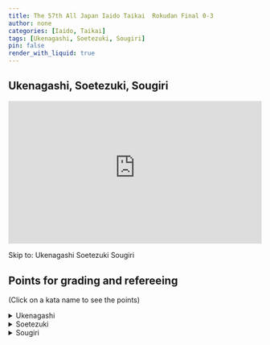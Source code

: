 ```yaml
---
title: The 57th All Japan Iaido Taikai  Rokudan Final 0-3
author: none
categories: [Iaido, Taikai]
tags: [Ukenagashi, Soetezuki, Sougiri]
pin: false
render_with_liquid: true
---
```


## Ukenagashi, Soetezuki, Sougiri

<style>
.yt {
  position: relative;
  display: block;
  width: 100%; /* width of iframe wrapper */
  height: 0;
  margin: auto;
  padding: 0% 0% 56.25%; /* 16:9 ratio */
  overflow: hidden;
}
.yt iframe {
  position: absolute;
  top: 0; bottom: 0; left: 0;
  width: 100%;
  height: 100%;
  border: 0;
}
</style>


<div class="yt">
  <iframe name="recording" width="560" height="315" src="https://www.youtube-nocookie.com/embed/nGiThOk03Z4?start=12" allow="autoplay;" allowfullscreen></iframe>
</div>

Skip to: <a href="https://www.youtube-nocookie.com/embed/nGiThOk03Z4?start=233&autoplay=1" style="text-decoration: none;" target="recording">Ukenagashi</a> <a href="https://www.youtube-nocookie.com/embed/nGiThOk03Z4?start=279&autoplay=1" style="text-decoration: none;" target="recording">Soetezuki</a> <a href="https://www.youtube-nocookie.com/embed/nGiThOk03Z4?start=320&autoplay=1" style="text-decoration: none;" target="recording">Sougiri</a> 

<!--VID2
<div class="yt">
  <iframe width="560" height="315" src="https://www.youtube-nocookie.com/embed/nGiThOk03Z42?start=122" allowfullscreen></iframe>
</div>
VID2-->
<!--timestamps2-->
## Points for grading and refereeing
(Click on a kata name to see the points)


<details>
<summary>
Ukenagashi
</summary>
<blockquote>
a. When the parry is made, does it protect the upper body?<br>
b. Is the left foot brought back behind the right foot and the cut made along the Kesa line?<br>
c. After the cut has been made, is the left hand in front of the navel and the sword tip a little below horizontal?
</blockquote>
</details>

<details>
<summary>
Soetezuki
</summary>
<blockquote>
a. When the initial diagonal cut is made from the opponent's right shoulder down through to the waist, is the right hand at the height of the navel and the sword tip slightly above the horizontal level?<br>
b. Is the sword held securely between the left thumb and forefinger with the right hand near the hip?<br>
c. Does the right hand finish in front of the navel after making the thrust and does the thrusting action adequately reach the opponent's body?<br>
d. When showing Zanshin, is the right elbow naturally straight and the right hand no higher or lower than the chest level?
</blockquote>
</details>

<details>
<summary>
Sougiri
</summary>
<blockquote>
a. When the sword is drawn up, is it in a correct position to parry an attack?<br>
b. When moving forwards, does the performer use Okuri Ashi footwork?<br>
c. When making the horizontal cut, is it performed horizontally with the correct angle of the blade?
</blockquote>
</details>

